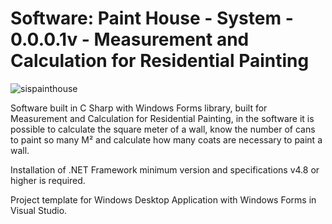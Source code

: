 # Software: Paint House - System - 0.0.0.1v - Measurement and Calculation for Residential Painting

![sispainthouse](https://repository-images.githubusercontent.com/872035348/6cc7f530-024a-42ad-b5f7-e25df5114e03)

Software built in C Sharp with Windows Forms library, built for Measurement and Calculation for Residential Painting, in the software it is possible to calculate the square meter of a wall, know the number of cans to paint so many M² and calculate how many coats are necessary to paint a wall.

Installation of .NET Framework minimum version and specifications v4.8 or higher is required.

Project template for Windows Desktop Application with Windows Forms in Visual Studio.
